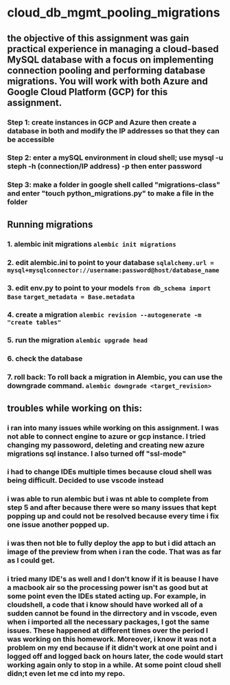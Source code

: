 # cloud_db_mgmt_pooling_migrations

## the objective of this assignment was gain practical experience in managing a cloud-based MySQL database with a focus on implementing connection pooling and performing database migrations. You will work with both Azure and Google Cloud Platform (GCP) for this assignment.

### Step 1: create instances in GCP and Azure then create a database in both and modify the IP addresses so that they can be accessible

### Step 2: enter a mySQL environment in cloud shell; use mysql -u steph -h (connection/IP address) -p then enter password

### Step 3: make a folder in google shell called "migrations-class" and enter "touch python_migrations.py" to make a file in the folder

## Running migrations 

### 1. alembic init migrations ` alembic init migrations `

### 2. edit alembic.ini to point to your database ` sqlalchemy.url = mysql+mysqlconnector://username:password@host/database_name `

### 3. edit env.py to point to your models `from db_schema import Base` `target_metadata = Base.metadata `

### 4. create a migration ` alembic revision --autogenerate -m "create tables" `

### 5. run the migration ` alembic upgrade head `

### 6. check the database

### 7. roll back: To roll back a migration in Alembic, you can use the downgrade command. `alembic downgrade <target_revision>` 

 

## troubles while working on this:

### i ran into many issues while working on this assignment. I was not able to connect engine to azure or gcp instance. I tried changing my passoword, deleting and creating new azure migrations sql instance. I also turned off "ssl-mode"

### i had to change IDEs multiple times because cloud shell was being difficult. Decided to use vscode instead

### i was able to run alembic but i was nt able to complete from step 5 and after because there were so many issues that kept popping up and could not be resolved because every time i fix one issue another popped up.

### i was then not ble to fully deploy the app to but i did attach an image of the preview from when i ran the code. That was as far as I could get.

### i tried many IDE's as well and I don't know if it is beause I have a macbook air so the processing power isn't as good but at some point even the IDEs stated acting up. For example, in cloudshell, a code that i know should have worked all of a sudden cannot be found in the dirrectory and in vscode, even when i imported all the necessary packages, I got the same issues. These happened at different times over the period I was working on this homework. Moreover, i know it was not a problem on my end because if it didn't work at one point and i logged off and logged back on hours later, the code would start working again only to stop in a while. At some point cloud shell didn;t even let me cd into my repo.
